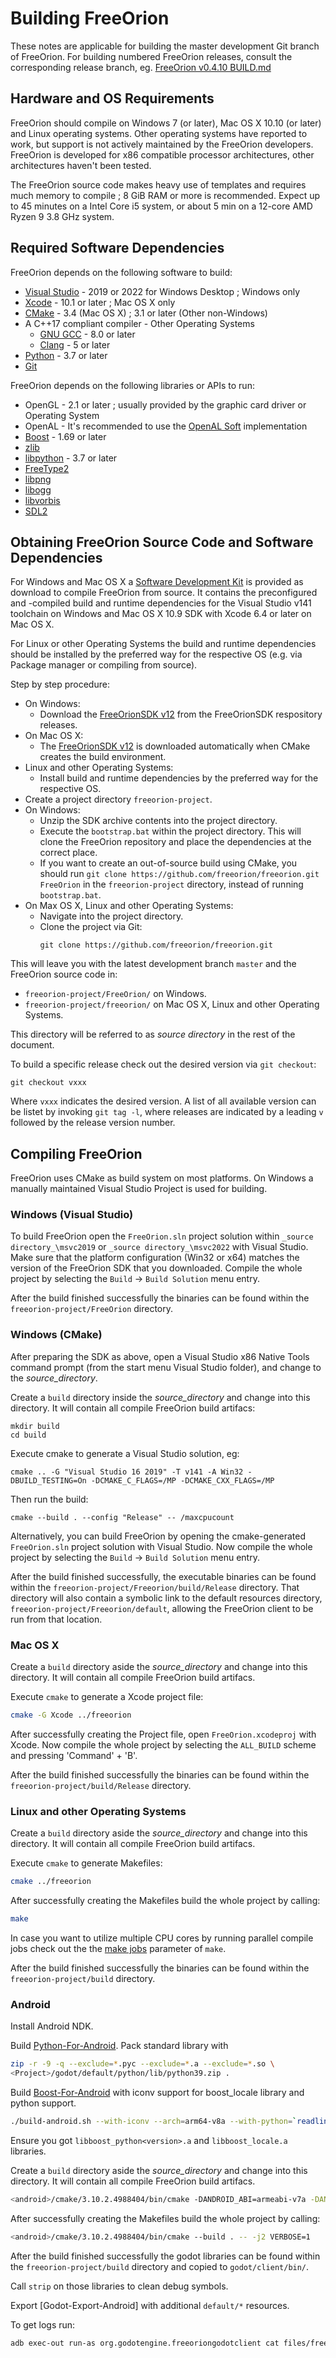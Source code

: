 Building FreeOrion
==================

These notes are applicable for building the master development Git branch
of FreeOrion. For building numbered FreeOrion releases, consult the
corresponding release branch, eg. [FreeOrion v0.4.10 BUILD.md]

Hardware and OS Requirements
----------------------------

FreeOrion should compile on Windows 7 (or later), Mac OS X 10.10 (or later) and
Linux operating systems. Other operating systems have reported to work, but
support is not actively maintained by the FreeOrion developers. FreeOrion is
developed for x86 compatible processor architectures, other architectures
haven't been tested.

The FreeOrion source code makes heavy use of templates and requires much memory
to compile ; 8 GiB RAM or more is recommended. Expect up to 45 minutes on a Intel
Core i5 system, or about 5 min on a 12-core AMD Ryzen 9 3.8 GHz system.


Required Software Dependencies
------------------------------

FreeOrion depends on the following software to build:

  * [Visual Studio] - 2019 or 2022 for Windows Desktop ; Windows only
  * [Xcode] - 10.1 or later ; Mac OS X only
  * [CMake] - 3.4 (Mac OS X) ; 3.1 or later (Other non-Windows)
  * A C++17 compliant compiler - Other Operating Systems
    * [GNU GCC] - 8.0 or later
    * [Clang] - 5 or later
  * [Python] - 3.7 or later
  * [Git]

FreeOrion depends on the following libraries or APIs to run:

  * OpenGL - 2.1 or later ; usually provided by the graphic card driver or
    Operating System
  * OpenAL - It's recommended to use the [OpenAL Soft] implementation
  * [Boost] - 1.69 or later
  * [zlib]
  * [libpython] - 3.7 or later
  * [FreeType2]
  * [libpng]
  * [libogg]
  * [libvorbis]
  * [SDL2]


Obtaining FreeOrion Source Code and Software Dependencies
---------------------------------------------------------

For Windows and Mac OS X a [Software Development Kit] is provided as download to
compile FreeOrion from source. It contains the preconfigured and -compiled build
and runtime dependencies for the Visual Studio v141 toolchain on Windows and
Mac OS X 10.9 SDK with Xcode 6.4 or later on Mac OS X.

For Linux or other Operating Systems the build and runtime dependencies should
be installed by the preferred way for the respective OS (e.g. via Package
manager or compiling from source).

Step by step procedure:

 * On Windows:
   * Download the [FreeOrionSDK v12] from the FreeOrionSDK respository releases.
 * On Mac OS X:
   * The [FreeOrionSDK v12] is downloaded automatically when CMake creates the
     build environment.
 * Linux and other Operating Systems:
   * Install build and runtime dependencies by the preferred way for the
     respective OS.
 * Create a project directory `freeorion-project`.
 * On Windows:
   * Unzip the SDK archive contents into the project directory.
   * Execute the `bootstrap.bat` within the project directory. This will clone
     the FreeOrion repository and place the dependencies at the correct place.
   * If you want to create an out-of-source build using CMake, you should run 
     `git clone https://github.com/freeorion/freeorion.git FreeOrion` in the 
     `freeorion-project` directory, instead of running `bootstrap.bat`.
 * On Max OS X, Linux and other Operating Systems:
   * Navigate into the project directory.
   * Clone the project via Git:
     ```
     git clone https://github.com/freeorion/freeorion.git
     ```

This will leave you with the latest development branch `master` and the
FreeOrion source code in:

 * `freeorion-project/FreeOrion/` on Windows.
 * `freeorion-project/freeorion/` on Mac OS X, Linux and other Operating
   Systems.

This directory will be referred to as _source directory_ in the rest of the
document.

To build a specific release check out the desired version via `git checkout`:

```
git checkout vxxx
```

Where `vxxx` indicates the desired version.  A list of all available version
can be listet by invoking `git tag -l`, where releases are indicated by a
leading `v` followed by the release version number.


Compiling FreeOrion
-------------------

FreeOrion uses CMake as build system on most platforms. On Windows a manually
maintained Visual Studio Project is used for building.


### Windows (Visual Studio)

To build FreeOrion open the `FreeOrion.sln` project solution within
`_source directory_\msvc2019` or `_source directory_\msvc2022` with
Visual Studio.  Make sure that the platform configuration (Win32 or
x64) matches the version of the FreeOrion SDK that you downloaded.
Compile the whole project by selecting the `Build` -> `Build Solution`
menu entry.

After the build finished successfully the binaries can be found within
the `freeorion-project/FreeOrion` directory.

### Windows (CMake)

After preparing the SDK as above, open a Visual Studio x86 Native Tools command prompt (from the start menu Visual Studio folder), and change to the _source_directory_.

Create a `build` directory inside the _source_directory_ and change into
this directory. It will contain all compile FreeOrion build artifacs:

```
mkdir build
cd build
```

Execute cmake to generate a Visual Studio solution, eg:

```
cmake .. -G "Visual Studio 16 2019" -T v141 -A Win32 -DBUILD_TESTING=On -DCMAKE_C_FLAGS=/MP -DCMAKE_CXX_FLAGS=/MP
```

Then run the build:

```
cmake --build . --config "Release" -- /maxcpucount
```

Alternatively, you can build FreeOrion by opening the cmake-generated
`FreeOrion.sln` project solution with Visual Studio.  Now compile the
whole project by selecting the `Build` -> `Build Solution` menu entry.

After the build finished successfully, the executable binaries can be
found within the `freeorion-project/Freeorion/build/Release` directory.
That directory will also contain a symbolic link to the default
resources directory, `freeorion-project/Freeorion/default`, allowing
the FreeOrion client to be run from that location.


### Mac OS X

Create a `build` directory aside the _source_directory_ and change into
this directory. It will contain all compile FreeOrion build artifacs.

Execute `cmake` to generate a Xcode project file:

```bash
cmake -G Xcode ../freeorion
```

After successfully creating the Project file, open `FreeOrion.xcodeproj`
with Xcode. Now compile the whole project by selecting the `ALL_BUILD`
scheme and pressing 'Command' + 'B'.

After the build finished successfully the binaries can be found within
the `freeorion-project/build/Release` directory.


### Linux and other Operating Systems

Create a `build` directory aside the _source_directory_ and change into
this directory. It will contain all compile FreeOrion build artifacs.

Execute `cmake` to generate Makefiles:

```bash
cmake ../freeorion
```

After successfully creating the Makefiles build the whole project by
calling:

```bash
make
```

In case you want to utilize multiple CPU cores by running parallel
compile jobs check out the the [make jobs](`--jobs`) parameter of
`make`.

After the build finished successfully the binaries can be found within
the `freeorion-project/build` directory.

### Android

Install Android NDK.

Build [Python-For-Android]. Pack standard library with

```bash
zip -r -9 -q --exclude=*.pyc --exclude=*.a --exclude=*.so \
<Project>/godot/default/python/lib/python39.zip .
```

Build [Boost-For-Android] with iconv support for boost_locale library and python support.

```bash
./build-android.sh --with-iconv --arch=arm64-v8a --with-python=`readlink -f ../python-install` --layout=system $ANDROID_NDK
```

Ensure you got `libboost_python<version>.a` and `libboost_locale.a` libraries.

Create a `build` directory aside the _source_directory_ and change into
this directory. It will contain all compile FreeOrion build artifacs.

```bash
<android>/cmake/3.10.2.4988404/bin/cmake -DANDROID_ABI=armeabi-v7a -DANDROID_PLATFORM=21 -DANDROID_NDK=<android>/ndk-bundle/ -DCMAKE_BUILD_TYPE=Release -DCMAKE_TOOLCHAIN_FILE=<android>/ndk-bundle/build/cmake/android.toolchain.cmake -DCMAKE_CXX_FLAGS=-std=c++14 -DANDROID_ALLOW_UNDEFINED_SYMBOLS=Off -DBUILD_SERVER=OFF -DBUILD_AI=OFF -DBUILD_CLIENT_GG=OFF -DBoost_INCLUDE_DIR=<Boost-for-Android>/build/out/armeabi-v7a/include/ -DBoost_USE_STATIC_LIBS=On -DBoost_LIBRARY_DIR=<Boost-for-Android>/build/out/armeabi-v7a/lib/ -DBUILD_CLIENT_GODOT=On -DICUI18N_LIBRARY=<Boost-for-Android>/libiconv-libicu-android/armeabi-v7a/lib/libicui18n.a -DICUUC_LIBRARY=<Boost-for-Android>/libiconv-libicu-android/armeabi-v7a/lib/libicuuc.a -DICUDATA_LIBRARY=<Boost-for-Android>/libiconv-libicu-android/armeabi-v7a/lib/libicudata.a -DICONV_LIBRARY=<Boost-for-Android>/libiconv-libicu-android/armeabi-v7a/lib/libiconv.so -DPYTHON_LIBRARY=<Python-for-Android>/lib/libpython3.6m.a -DPYTHON_INCLUDE_DIR=<Python-for-Android>/include/python3.6m/ ../freeorion
```

After successfully creating the Makefiles build the whole project by
calling:

```bash
<android>/cmake/3.10.2.4988404/bin/cmake --build . -- -j2 VERBOSE=1
```

After the build finished successfully the godot libraries can be found within
the `freeorion-project/build` directory and copied to `godot/client/bin/`.

Call `strip` on those libraries to clean debug symbols.

Export [Godot-Export-Android] with additional `default/*` resources.

To get logs run:

```bash
adb exec-out run-as org.godotengine.freeoriongodotclient cat files/freeorion-godot.log
```

[Visual Studio]: https://visualstudio.microsoft.com/vs/older-downloads/
[Xcode]: https://itunes.apple.com/de/app/xcode/id497799835?mt=12
[CMake]: https://cmake.org/download/
[GNU GCC]: https://gcc.gnu.org/releases.html
[Clang]: http://releases.llvm.org/download.html
[Python]: https://www.python.org/downloads/
[Git]: https://git-scm.com/downloads
[Boost]: http://www.boost.org/users/download/
[zlib]: https://zlib.net/
[libpython]: https://www.python.org/downloads/
[FreeType2]: https://www.freetype.org/download.html
[libpng]: http://www.libpng.org/pub/png/libpng.html
[libogg]: https://xiph.org/downloads/
[OpenAL Soft]: http://kcat.strangesoft.net/openal.html
[libvorbis]: https://xiph.org/downloads/
[SDL2]: https://www.libsdl.org/download-2.0.php
[Software Development Kit]: https://github.com/freeorion/freeorion-sdk
[FreeOrionSDK v12]: https://github.com/freeorion/freeorion-sdk/releases/tag/v12
[FreeOrion Releases]: https://github.com/freeorion/freeorion/releases
[make jobs]: https://www.gnu.org/software/make/manual/html_node/Parallel.html
[Python-For-Android]: https://github.com/python-cmake-buildsystem/python-cmake-buildsystem/pull/262
[Boost-For-Android]: https://github.com/moritz-wundke/Boost-for-Android
[FreeOrion v0.4.10 BUILD.md]: https://github.com/freeorion/freeorion/blob/release-v0.4.10/BUILD.md
